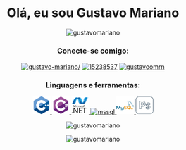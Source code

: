 <h1 align="center">Olá, eu sou Gustavo Mariano</h1>
<p align="center"> <img src="https://komarev.com/ghpvc/?username=gustavomariano&label=Profile%20views&color=0e75b6&style=flat" alt="gustavomariano" /> </p>

<h3 align="center">Conecte-se comigo:</h3>
<p align="center">
<a href="https://linkedin.com/in/gustavo-mariano/" target="blank"><img align="center" src="https://cdn.jsdelivr.net/npm/simple-icons@3.0.1/icons/linkedin.svg" alt="gustavo-mariano/" height="30" width="40" /></a>
<a href="https://stackoverflow.com/users/15238537" target="blank"><img align="center" src="https://cdn.jsdelivr.net/npm/simple-icons@3.0.1/icons/stackoverflow.svg" alt="15238537" height="30" width="40" /></a>
<a href="https://instagram.com/gustavoomrn" target="blank"><img align="center" src="https://cdn.jsdelivr.net/npm/simple-icons@3.0.1/icons/instagram.svg" alt="gustavoomrn" height="30" width="40" /></a>
</p>

<h3 align="center">Linguagens e ferramentas:</h3>
<p align="center"> <a align="center" href="https://www.w3schools.com/cpp/" target="_blank"> <img src="https://raw.githubusercontent.com/devicons/devicon/master/icons/cplusplus/cplusplus-original.svg" alt="cplusplus" width="40" height="40"/> </a> <a href="https://www.w3schools.com/cs/" target="_blank"> <img src="https://raw.githubusercontent.com/devicons/devicon/master/icons/csharp/csharp-original.svg" alt="csharp" width="40" height="40"/> </a> <a href="https://dotnet.microsoft.com/" target="_blank"> <img src="https://raw.githubusercontent.com/devicons/devicon/master/icons/dot-net/dot-net-original-wordmark.svg" alt="dotnet" width="40" height="40"/> </a> <a href="https://www.microsoft.com/en-us/sql-server" target="_blank"> <img src="https://cdn.worldvectorlogo.com/logos/microsoft-sql-server.svg" alt="mssql" width="40" height="40"/> </a> <a href="https://www.mysql.com/" target="_blank"> <img src="https://raw.githubusercontent.com/devicons/devicon/master/icons/mysql/mysql-original-wordmark.svg" alt="mysql" width="40" height="40"/> </a> <a href="https://www.photoshop.com/en" target="_blank"> <img src="https://raw.githubusercontent.com/devicons/devicon/master/icons/photoshop/photoshop-line.svg" alt="photoshop" width="40" height="40"/> </a> </p>

<p align="center"> <img src="https://ionicabizau.github.io/github-profile-languages/api.html?GustavoMariano" alt="gustavomariano" /></p> 
<p align="center"> <img  src="https://github-readme-streak-stats.herokuapp.com/?user=gustavomariano&" alt="gustavomariano" /> </p>
